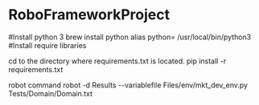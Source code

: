 # RoboFrameworkProject
#Install python 3
brew install python
alias python=  /usr/local/bin/python3
#Install require libraries

cd to the directory where requirements.txt is located.
pip install -r requirements.txt

robot command
robot -d Results --variablefile Files/env/mkt_dev_env.py   Tests/Domain/Domain.txt
